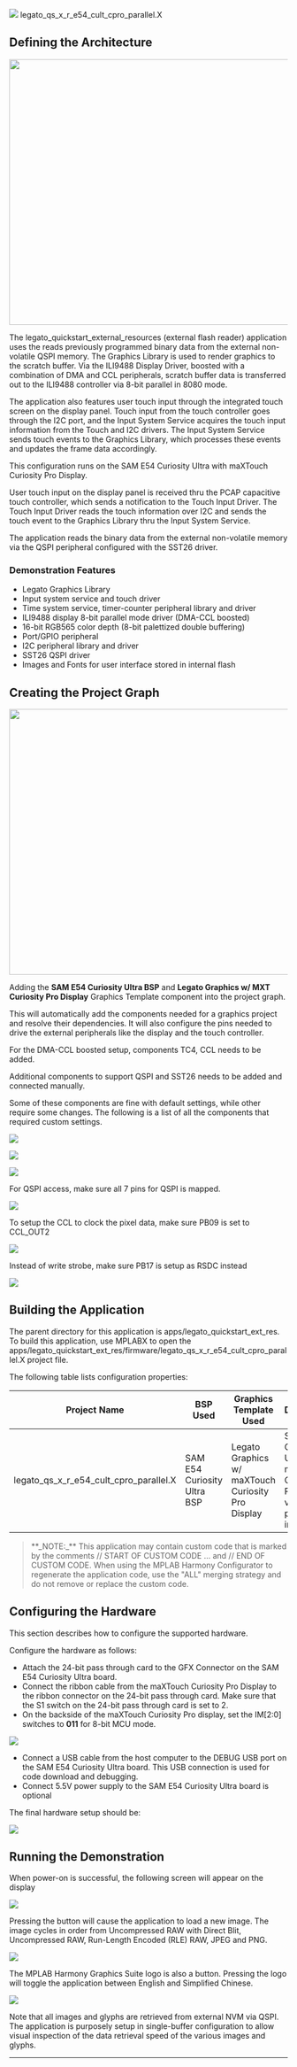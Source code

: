 
![](../../../../docs/images/mhgs.png) legato_qs_x_r_e54_cult_cpro_parallel.X

Defining the Architecture
-------------------------

<img src="../../../../docs/html/legato_qs_x_r_e54_cult_cpro_parallel_arch.png" width="800" height="480" />

The legato_quickstart_external_resources (external flash reader) application uses the reads previously programmed binary data from the external non-volatile QSPI memory. The Graphics Library is used to render graphics to the scratch buffer. Via the ILI9488 Display Driver, boosted with a combination of DMA and CCL peripherals, scratch buffer data is transferred out to the ILI9488 controller via 8-bit parallel in 8080 mode. 

The application also features user touch input through the integrated touch screen on the display panel. Touch input from the touch controller goes through the I2C port, and the Input System Service acquires the touch input information from the Touch and I2C drivers. The Input System Service sends touch events to the Graphics Library, which processes these events and updates the frame data accordingly. 

This configuration runs on the SAM E54 Curiosity Ultra with maXTouch Curiosity Pro Display. 

User touch input on the display panel is received thru the PCAP capacitive touch controller, which sends a notification to the Touch Input Driver. The Touch Input Driver reads the touch information over I2C and sends the touch event to the Graphics Library thru the Input System Service. 

The application reads the binary data from the external non-volatile memory via the QSPI peripheral configured with the SST26 driver. 

### Demonstration Features 

* Legato Graphics Library 
* Input system service and touch driver 
* Time system service, timer-counter peripheral library and driver 
* ILI9488 display 8-bit parallel mode driver (DMA-CCL boosted) 
* 16-bit RGB565 color depth (8-bit palettized double buffering) 
* Port/GPIO peripheral 
* I2C peripheral library and driver 
* SST26 QSPI driver 
* Images and Fonts for user interface stored in internal flash

Creating the Project Graph
--------------------------

<img src="../../../../docs/html/legato_qs_x_r_e54_cult_cpro_parallel_pg.png" width="800" height="480" />

Adding the **SAM E54 Curiosity Ultra BSP** and **Legato Graphics w/ MXT Curiosity Pro Display** Graphics Template component into the project graph. 

This will automatically add the components needed for a graphics project and resolve their dependencies. It will also configure the pins needed to drive the external peripherals like the display and the touch controller. 

For the DMA-CCL boosted setup, components TC4, CCL needs to be added. 

Additional components to support QSPI and SST26 needs to be added and connected manually. 

Some of these components are fine with default settings, while other require some changes. The following is a list of all the components that required custom settings. 

![](../../../../docs/html/legato_qs_e54_cult_cpro_parallel_pg1.png)

![](../../../../docs/html/legato_qs_e54_cult_cpro_parallel_pg2.png)

![](../../../../docs/html/legato_qs_e54_cult_cpro_parallel_pg5.png)


For QSPI access, make sure all 7 pins for QSPI is mapped.

![](../../../../docs/html/legato_qs_x_r_e54_cult_cpro_parallel_pg3.png)

To setup the CCL to clock the pixel data, make sure PB09 is set to CCL_OUT2 

![](../../../../docs/html/legato_qs_e54_cult_cpro_parallel_pg3.png)

Instead of write strobe, make sure PB17 is setup as RSDC instead

![](../../../../docs/html/legato_qs_e54_cult_cpro_parallel_pg4.png)

Building the Application
------------------------

The parent directory for this application is apps/legato_quickstart_ext_res. To build this application, use MPLABX to open the apps/legato_quickstart_ext_res/firmware/legato_qs_x_r_e54_cult_cpro_parallel.X project file. 

The following table lists configuration properties:

| Project Name  | BSP Used |Graphics Template Used | Description |
|---------------| ---------|---------------| ---------|
| legato_qs_x_r_e54_cult_cpro_parallel.X | SAM E54 Curiosity Ultra BSP | Legato Graphics w/ maXTouch Curiosity Pro Display | SAM E54 Curiosity Ultra w/ maXTouch Curiosity Pro display via 8-bit parallel interface |

> \*\*\_NOTE:\_\*\* This application may contain custom code that is marked by the comments // START OF CUSTOM CODE ... and // END OF CUSTOM CODE. When using the MPLAB Harmony Configurator to regenerate the application code, use the "ALL" merging strategy and do not remove or replace the custom code.

Configuring the Hardware
------------------------

This section describes how to configure the supported hardware. 

Configure the hardware as follows: 

* Attach the 24-bit pass through card to the GFX Connector on the SAM E54 Curiosity Ultra board. 
* Connect the ribbon cable from the maXTouch Curiosity Pro Display to the ribbon connector on the 24-bit pass through card. Make sure that the S1 switch on the 24-bit pass through card is set to 2. 
* On the backside of the maXTouch Curiosity Pro display, set the IM[2:0] switches to **011** for 8-bit MCU mode. 

![](../../../../docs/html/cpro_8_bit_parallel_conf.png)

* Connect a USB cable from the host computer to the DEBUG USB port on the SAM E54 Curiosity Ultra board. This USB connection is used for code download and debugging. 
* Connect 5.5V power supply to the SAM E54 Curiosity Ultra board is optional 

The final hardware setup should be: 

![](../../../../docs/html/legato_qs_e54_cult_cpro_parallel_conf1.png)


Running the Demonstration
-------------------------

When power-on is successful, the following screen will appear on the display 

![](../../../../docs/html/legato_qs_x_r_e54_xu_tm4301b_run1.png)

Pressing the button will cause the application to load a new image. The image cycles in order from Uncompressed RAW with Direct Blit, Uncompressed RAW, Run-Length Encoded (RLE) RAW, JPEG and PNG.

![](../../../../docs/html/legato_qs_x_r_e54_xu_tm4301b_run3.png)

The MPLAB Harmony Graphics Suite logo is also a button. Pressing the logo will toggle the application between English and Simplified Chinese. 

![](../../../../docs/html/legato_qs_x_r_e54_xu_tm4301b_run2.png)

Note that all images and glyphs are retrieved from external NVM via QSPI. The application is purposely setup in single-buffer configuration to allow visual inspection of the data retrieval speed of the various images and glyphs.

* * * * *
